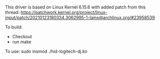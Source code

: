 This driver is based on Linux Kernel 6.15.6 with added patch from this thread:
https://patchwork.kernel.org/project/linux-input/patch/20210123180334.3062995-1-lains@archlinux.org/#23958539

To build:
* Checkout
* run make

To use:
sudo insmod ./hid-logitech-dj.ko